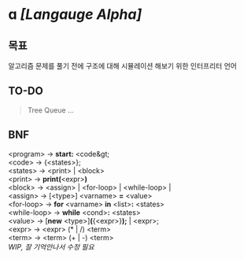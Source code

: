 # ɑ *[Langauge Alpha]*
## 목표
알고리즘 문제를 풀기 전에 구조에 대해 시뮬레이션 해보기 위한 인터프리터 언어

## TO-DO
> Tree
> Queue
> ...

## BNF

&lt;program&gt; -&gt; **start:** &lt;code\&gt;  
&lt;code&gt; -&gt; {&lt;states&gt;};  
&lt;states&gt; -&gt; &lt;print&gt; | &lt;block&gt;  
&lt;print&gt; -&gt; **print(**&lt;expr&gt;**)**  
&lt;block&gt; -&gt; &lt;assign&gt; | &lt;for-loop&gt; | &lt;while-loop&gt; |  
&lt;assign&gt; -&gt; [&lt;type&gt;] &lt;varname&gt; **=** &lt;value&gt;  
&lt;for-loop&gt; -&gt; **for** &lt;varname&gt; **in** &lt;list&gt;**:** &lt;states&gt;  
&lt;while-loop&gt; -&gt; **while** &lt;cond&gt;**:** &lt;states&gt;  
&lt;value&gt; -&gt; [**new** &lt;type&gt;]**(**{&lt;expr&gt;}**);** | &lt;expr&gt;;  
&lt;expr&gt; -&gt; &lt;expr&gt; (* | /) &lt;term&gt;  
&lt;term&gt; -&gt; &lt;term&gt; (+ | -) &lt;term&gt;  
*WIP, 잘 기억안나서 수정 필요*    